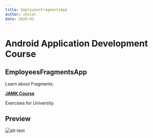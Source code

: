 ```yaml
---
title: EmployeesFragmentsApp
author: vhulot
date: 2020-02
---
```


# Android Application Development Course

## EmployeesFragmentsApp

Learn about Fragments.

[**JAMK Course**](http://ttow0625.pages.labranet.jamk.fi/android-application-development/)

Exercises for University.

## Preview

![alt-text](img/Screenrecorder-2020-02-19-22-17-02-811.gif "Preview for Employees Fragment App")
